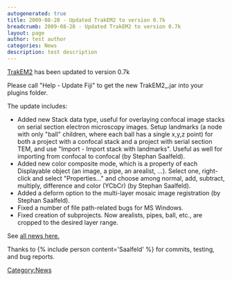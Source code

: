 ```yaml
---
autogenerated: true
title: 2009-08-28 - Updated TrakEM2 to version 0.7k
breadcrumb: 2009-08-28 - Updated TrakEM2 to version 0.7k
layout: page
author: test author
categories: News
description: test description
---
```


[TrakEM2](TrakEM2 "wikilink") has been updated to version 0.7k

Please call "Help - Update Fiji" to get the new TrakEM2\_.jar into your plugins folder.

The update includes:

  - Added new Stack data type, useful for overlaying confocal image stacks on serial section electron microscopy images. Setup landmarks (a node with only "ball" children, where each ball has a single x,y,z point) for both a project with a confocal stack and a project with serial section TEM, and use "Import - Import stack with landmarks". Useful as well for importing from confocal to confocal (by Stephan Saalfeld).
  - Added new color composite mode, which is a property of each Displayable object (an image, a pipe, an arealist, ...). Select one, right-click and select "Properties..." and choose among normal, add, subtract, multiply, difference and color (YCbCr) (by Stephan Saalfeld).
  - Added a deform option to the multi-layer mosaic image registration (by Stephan Saalfeld).
  - Fixed a number of file path-related bugs for MS Windows.
  - Fixed creation of subprojects. Now arealists, pipes, ball, etc., are cropped to the desired layer range.

See [all news here.](http://t2.ini.uzh.ch/trakem2.html)

Thanks to {% include person content='Saalfeld' %} for commits, testing, and bug reports.

[Category:News](Category_News "wikilink")
